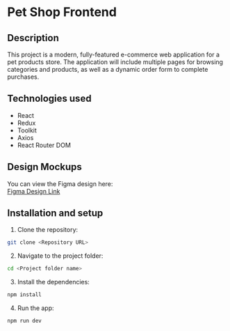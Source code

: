 # Pet Shop Frontend

## Description

This project is a modern, fully-featured e-commerce web application for a pet products store. The application will include multiple pages for browsing categories and products, as well as a dynamic order form to complete purchases.

## Technologies used

- React
- Redux
- Toolkit
- Axios
- React Router DOM

## Design Mockups

You can view the Figma design here:  
[Figma Design Link](https://www.figma.com/design/R5vGrjpf5m65SGortGUpwT/Front-end-React-project-(Copy)-(Copy)?t=XuyJwYDE332uACrm-0)

## Installation and setup

1. Clone the repository:

```bash
git clone <Repository URL>
```

2. Navigate to the project folder:

```bash
cd <Project folder name>
```

3. Install the dependencies:

```bash
npm install
```

4. Run the app:

```bash
npm run dev
```
